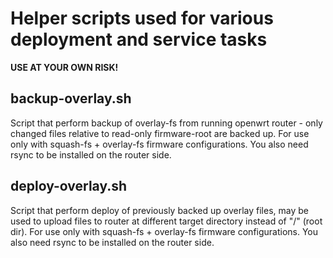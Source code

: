 # Helper scripts used for various deployment and service tasks

**USE AT YOUR OWN RISK!**

## backup-overlay.sh

Script that perform backup of overlay-fs from running openwrt router - only changed files relative to read-only firmware-root are backed up.
For use only with squash-fs + overlay-fs firmware configurations. You also need rsync to be installed on the router side.

## deploy-overlay.sh

Script that perform deploy of previously backed up overlay files, may be used to upload files to router at different target directory instead of "/" (root dir).
For use only with squash-fs + overlay-fs firmware configurations. You also need rsync to be installed on the router side.


